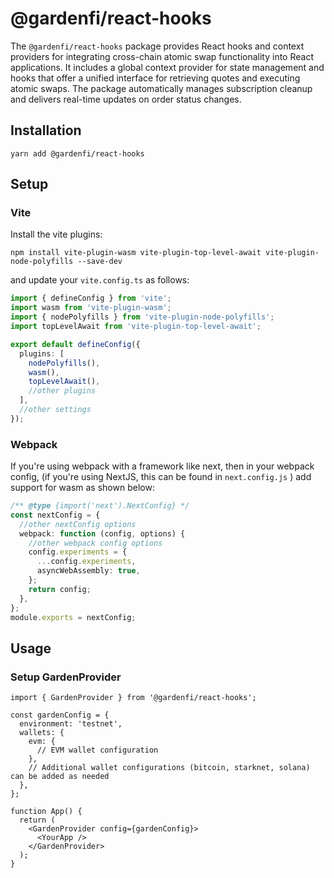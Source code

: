 # @gardenfi/react-hooks

The `@gardenfi/react-hooks` package provides React hooks and context providers for integrating cross-chain atomic swap functionality into React applications. It includes a global context provider for state management and hooks that offer a unified interface for retrieving quotes and executing atomic swaps. The package automatically manages subscription cleanup and delivers real-time updates on order status changes.

## Installation

```
yarn add @gardenfi/react-hooks
```

## Setup

### Vite

Install the vite plugins:

```
npm install vite-plugin-wasm vite-plugin-top-level-await vite-plugin-node-polyfills --save-dev
```

and update your `vite.config.ts` as follows:

```typescript
import { defineConfig } from 'vite';
import wasm from 'vite-plugin-wasm';
import { nodePolyfills } from 'vite-plugin-node-polyfills';
import topLevelAwait from 'vite-plugin-top-level-await';

export default defineConfig({
  plugins: [
    nodePolyfills(),
    wasm(),
    topLevelAwait(),
    //other plugins
  ],
  //other settings
});
```

### Webpack

If you're using webpack with a framework like next, then in your webpack config, (if you're using NextJS, this can be found in `next.config.js` ) add support for wasm as shown below:

```typescript
/** @type {import('next').NextConfig} */
const nextConfig = {
  //other nextConfig options
  webpack: function (config, options) {
    //other webpack config options
    config.experiments = {
      ...config.experiments,
      asyncWebAssembly: true,
    };
    return config;
  },
};
module.exports = nextConfig;
```

## Usage

### Setup GardenProvider

```tsx
import { GardenProvider } from '@gardenfi/react-hooks';

const gardenConfig = {
  environment: 'testnet',
  wallets: {
    evm: {
      // EVM wallet configuration
    },
    // Additional wallet configurations (bitcoin, starknet, solana) can be added as needed
  },
};

function App() {
  return (
    <GardenProvider config={gardenConfig}>
      <YourApp />
    </GardenProvider>
  );
}
```
